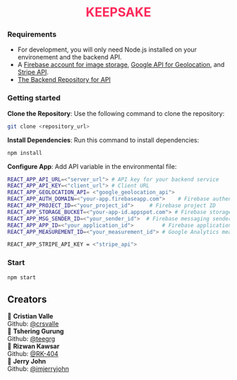 **<h1 align='center'><span style='color: #fd2a5c'>KEEPSAKE</span></h1>**

### Requirements
- For development, you will only need Node.js installed on your environement and the backend API.
- A [Firebase account for image storage](https://firebase.google.com/docs/storage), [Google API for Geolocation](https://developers.google.com/maps/documentation/geolocation/overview), and [Stripe API](https://docs.stripe.com/api).
- [The Backend Repository for API](https://github.com/teegrg/keepsake-backend)

### Getting started

**Clone the Repository**: Use the following command to clone the repository:
```bash
git clone <repository_url>
```

**Install Dependencies**: Run this command to install dependencies:
```bash
npm install
```

 **Configure App**: Add API variable in the environmental file:
```bash
REACT_APP_API_URL=<"server_url"> # API key for your backend service
REACT_APP_API_KEY=<"client_url"> # Client URL 
REACT_APP_GEOLOCATION_API= <"google_geolocation_api">
REACT_APP_AUTH_DOMAIN=<"your-app.firebaseapp.com">    # Firebase authentication domain
REACT_APP_PROJECT_ID=<"your_project_id">     # Firebase project ID
REACT_APP_STORAGE_BUCKET=<"your-app-id.appspot.com"> # Firebase storage bucket URL
REACT_APP_MSG_SENDER_ID=<"your_sender_id">  # Firebase messaging sender ID
REACT_APP_APP_ID=<"your_application_id">         # Firebase application ID
REACT_APP_MEASUREMENT_ID=<"your_measurement_id"> # Google Analytics measurement ID

REACT_APP_STRIPE_API_KEY = <"stripe_api">
```

### Start
```bash
npm start
```

## Creators

👤 **Cristian Valle**  
Github: [@crsvalle](https://github.com/crsvalle)  
👤 **Tshering Gurung**  
Github: [@teegrg](https://github.com/teegrg)  
👤 **Rizwan Kawsar**  
Github: [@RK-404](https://github.com/RK-404)  
👤 **Jerry John**  
Github: [@imjerryjohn](https://github.com/imjerryjohn)